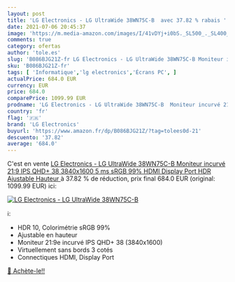 ```yaml
---
layout: post
title: 'LG Electronics - LG UltraWide 38WN75C-B  avec 37.82 % rabais '
date: 2021-07-06 20:45:37
image: 'https://m.media-amazon.com/images/I/41vDYj+i0bS._SL500_._SL400_.jpg'
comments: true
category: ofertas
author: 'tole.es'
slug: 'B086BJG21Z-fr LG Electronics - LG UltraWide 38WN75C-B Moniteur incurvé...'
sku: 'B086BJG21Z-fr'
tags: [ 'Informatique','lg electronics','Écrans PC', ]
actualPrice: 684.0 EUR
currency: EUR
price: 684.0
comparePrice: 1099.99 EUR
prodname: 'LG Electronics - LG UltraWide 38WN75C-B  Moniteur incurvé 21:9 IPS QHD+ 38    3840x1600  5 ms  sRGB 99%  HDMI  Display Port  HDR  Ajustable Hauteur '
country: 'fr'
flag: '🇫🇷'
brand: 'LG Electronics'
buyurl: 'https://www.amazon.fr/dp/B086BJG21Z/?tag=tolees0d-21'
descuento: '37.82'
average: '684.0'
---
```


C'est en vente [LG Electronics - LG UltraWide 38WN75C-B  Moniteur incurvé 21:9 IPS QHD+ 38    3840x1600  5 ms  sRGB 99%  HDMI  Display Port  HDR  Ajustable Hauteur ](https://www.amazon.fr/dp/B086BJG21Z/?tag=tolees0d-21)  à  37.82 % de réduction, prix final  684.0 EUR (original: 1099.99 EUR) ici:

[![LG Electronics - LG UltraWide 38WN75C-B ](https://m.media-amazon.com/images/I/41vDYj+i0bS._SL500_._SL400_.jpg)](https://www.amazon.fr/dp/B086BJG21Z/?tag=tolees0d-21)

ℹ️:

- HDR 10, Colorimétrie sRGB 99%
- Ajustable en hauteur
- Moniteur 21:9e incurvé IPS QHD+ 38 (3840x1600)
- Virtuellement sans bords 3 cotés
- Connectiques HDMI, Display Port

[🛒 Achète-le!!](https://www.amazon.fr/dp/B086BJG21Z/?tag=tolees0d-21)
